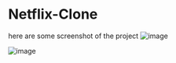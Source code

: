 # Netflix-Clone
here are some screenshot of the project
![image](https://github.com/purisaurabh/Netflix-Clone/assets/87465792/bf1823bb-a3c2-4c43-aabd-c32454849bbf)

![image](https://github.com/purisaurabh/Netflix-Clone/assets/87465792/7e83e9a6-0244-40d6-b294-1805ad331a39)

